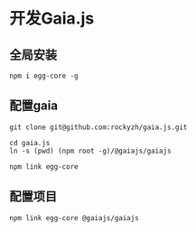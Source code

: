 # 开发Gaia.js

## 全局安装
```
npm i egg-core -g
```

## 配置gaia
```
git clone git@github.com:rockyzh/gaia.js.git

cd gaia.js
ln -s (pwd) (npm root -g)/@gaiajs/gaiajs

npm link egg-core
```


## 配置项目
```
npm link egg-core @gaiajs/gaiajs
```
